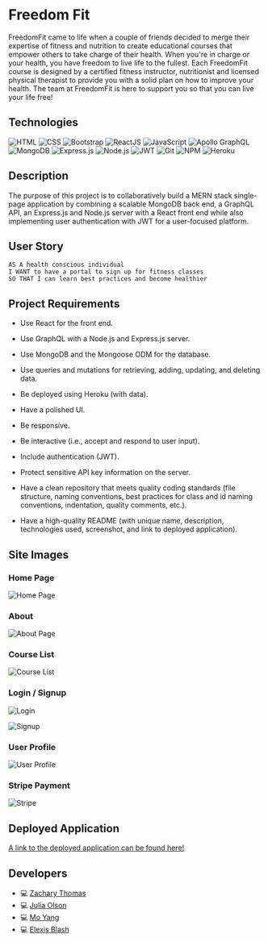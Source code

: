 # Freedom Fit

FreedomFit came to life when a couple of friends decided to merge their expertise of fitness and nutrition to create educational courses 
that empower others to take charge of their health. When you're in charge or your health, you have freedom to live life to the fullest. 
Each FreedomFit course is designed by a certified fitness instructor, nutritionist and licensed physical therapist to provide you with 
a solid plan on how to improve your health. The team at FreedomFit is here to support you so that you can live your life free!

## Technologies
![HTML](https://img.shields.io/badge/-HTML-E34F26?logo=html5&logoColor=white)
![CSS](https://img.shields.io/badge/-CSS-1572B6?logo=css3&logoColor=white)
![Bootstrap](https://img.shields.io/badge/-Bootstrap-7952B3?logo=Bootstrap&logoColor=white)
![ReactJS](https://img.shields.io/badge/-ReactJs-61DAFB?logo=react)
![JavaScript](https://img.shields.io/badge/-JavaScript-007396?logo=JavaScript&logoColor=white)
![Apollo GraphQL](https://img.shields.io/static/v1?style=for-the-badge&message=Apollo+GraphQL&color=311C87&logo=Apollo+GraphQL&logoColor=FFFFFF&label=)
![MongoDB](https://img.shields.io/badge/MongoDB-%234ea94b.svg?style=for-the-badge&logo=mongodb&logoColor=white)
![Express.js](https://img.shields.io/badge/express.js-%23404d59.svg?style=for-the-badge&logo=express&logoColor=%2361DAFB)
![Node.js](https://img.shields.io/badge/-Node.js-339933?logo=Node.js&logoColor=white)
![JWT](https://img.shields.io/badge/JWT-black?style=for-the-badge&logo=JSON%20web%20tokens)
![Git](https://img.shields.io/badge/-Git-F05032?logo=Git&logoColor=white)
![NPM](https://img.shields.io/badge/-npm-CB3837?logo=npm&logoColor=white)
![Heroku](https://img.shields.io/badge/Heroku-430098?logo=Git&logoColor=white)

## Description
The purpose of this project is to collaboratively build a MERN stack single-page application by combining a scalable MongoDB back end, a GraphQL API, an Express.js and Node.js server with a React front end while also implementing user authentication with JWT for a user-focused platform.

## User Story
```
AS A health conscious individual
I WANT to have a portal to sign up for fitness classes
SO THAT I can learn best practices and become healthier
```

## Project Requirements
* Use React for the front end.

* Use GraphQL with a Node.js and Express.js server.

* Use MongoDB and the Mongoose ODM for the database.

* Use queries and mutations for retrieving, adding, updating, and deleting data.

* Be deployed using Heroku (with data).

* Have a polished UI.

* Be responsive.

* Be interactive (i.e., accept and respond to user input).

* Include authentication (JWT).

* Protect sensitive API key information on the server.

* Have a clean repository that meets quality coding standards (file structure, naming conventions, best practices for class and id naming conventions, indentation, quality comments, etc.).

* Have a high-quality README (with unique name, description, technologies used, screenshot, and link to deployed application).

## Site Images

### Home Page

![Home Page](https://i.imgur.com/cbf5U7m.png)

### About

![About Page](https://i.imgur.com/TYwIo23.png)

### Course List

![Course List](https://i.imgur.com/kNMWsAP.png)

### Login / Signup

![Login](https://i.imgur.com/iEvLVSm.png)

![Signup](https://i.imgur.com/30FYTDP.png)


### User Profile

![User Profile](https://i.imgur.com/TKggzqz.png)

### Stripe Payment

![Stripe](https://i.imgur.com/Een3TIZ.png)


## Deployed Application

[A link to the deployed application can be found here!](https://peaceful-refuge-94626.herokuapp.com/)


## Developers
- :computer: [Zachary Thomas](https://github.com/Sccr0123)
- :computer: [Julia Olson](https://github.com/jolson2811)
- :computer: [Mo Yang](https://github.com/moyangdev)
- :computer: [Elexis Blash](https://github.com/E-Lexis)
